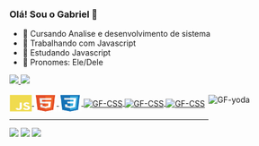 ### Olá! Sou o Gabriel 👋

- 🔭 Cursando Analise e desenvolvimento de sistema
- 🌱 Trabalhando com Javascript
- 👯 Estudando Javascript
- 🤔 Pronomes: Ele/Dele

<div>
  <a href="https://github.com/Gabriel-Florenino">
  <img height="150em" src="https://github-readme-stats.vercel.app/api?username=Gabriel-Florenino&show_icons=true&theme=dark&include_all_commits=true&count_private=true"/>
  <img height="150em" src="https://github-readme-stats.vercel.app/api/top-langs/?username=Gabriel-Florenino&layout=compact&langs_count=16&theme=dark"/>
</div>
<div style="display: inline_block"><br>
  <img align="center" alt="GF-Js" height="30" width="40" src="https://raw.githubusercontent.com/devicons/devicon/master/icons/javascript/javascript-plain.svg">
  <img align="center" alt="GF-HTML" height="30" width="40" src="https://raw.githubusercontent.com/devicons/devicon/master/icons/html5/html5-original.svg">
  <img align="center" alt="GF-CSS" height="30" width="40" src="https://raw.githubusercontent.com/devicons/devicon/master/icons/css3/css3-original.svg">
  <img align="center" alt="GF-CSS" height="30" width="40" src="https://cdn.jsdelivr.net/gh/devicons/devicon/icons/git/git-original.svg">
  <img align="center" alt="GF-CSS" height="30" width="40" src="https://cdn.jsdelivr.net/gh/devicons/devicon/icons/mysql/mysql-original.svg">
  <img align="center" alt="GF-CSS" height="30" width="40" src="https://cdn.jsdelivr.net/gh/devicons/devicon/icons/vscode/vscode-original.svg">       
  <img align="right" alt="GF-yoda" height="150" width="150"        src="https://media.discordapp.net/attachments/1008571229495623740/1078316761130217582/gabrielzinhooooooooo_boy_at_the_computer_cartoon_concentrated_247e4669-e839-4fcd-87c6-b8c1dc9b537e.png?width=431&height=431">
</div>

 --------------------------------------------------------------------------------------------------------
  
  <div> 
 
  <a href="https://www.instagram.com/ninemzinho/" target="_blank"><img src="https://img.shields.io/badge/-Instagram-%23E4405F?style=for-the-badge&logo=instagram&logoColor=white" target="_blank"></a>
  <a href = "mailto:gabriel.g.c.florentino@gmail.com"><img src="https://img.shields.io/badge/-Gmail-%23333?style=for-the-badge&logo=gmail&logoColor=white" target="_blank"></a>
  <a href="https://www.linkedin.com/in/gabriel-florentino/" target="_blank"><img src="https://img.shields.io/badge/-LinkedIn-%230077B5?style=for-the-badge&logo=linkedin&logoColor=white" target="_blank"></a> 

</div>
